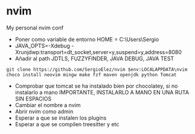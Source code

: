 # nvim
My personal nvim conf
- Poner como variable de entorno HOME = C:\Users\Sergio
- JAVA_OPTS=-Xdebug -Xrunjdwp:transport=dt_socket,server=y,suspend=y,address=8080
- Añadir al path JDTLS, FUZZYFINDER, JAVA DEBUG, JAVA TEST


``git clone https://github.com/SergioElez/nvim $env:LOCALAPPDATA\nvim`` <br/>
``choco install neovim mingw make fzf maven openjdk python Tomcat`` 

- Comprobar que tomcat se ha instalado bien por chocolatey, si no instalarlo a mano IMPORTANTE, INSTALARLO A MANO EN UNA RUTA SIN ESPACIOS
- Cambiar el nombre a nvim
- Abrir nvim como admin
- Esperar a que se instalen los plugins
- Esperar a que se compilen treesitter y etc
